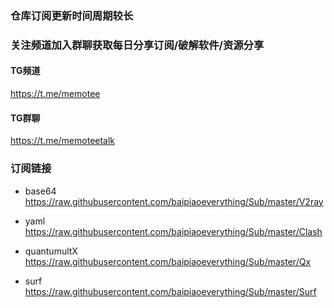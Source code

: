 ### 仓库订阅更新时间周期较长

### 关注频道加入群聊获取每日分享订阅/破解软件/资源分享

#### TG频道   
https://t.me/memotee

#### TG群聊   
https://t.me/memoteetalk

### 订阅链接  
- base64  
https://raw.githubusercontent.com/baipiaoeverything/Sub/master/V2ray  

- yaml  
https://raw.githubusercontent.com/baipiaoeverything/Sub/master/Clash

- quantumultX
https://raw.githubusercontent.com/baipiaoeverything/Sub/master/Qx

- surf
https://raw.githubusercontent.com/baipiaoeverything/Sub/master/Surf


